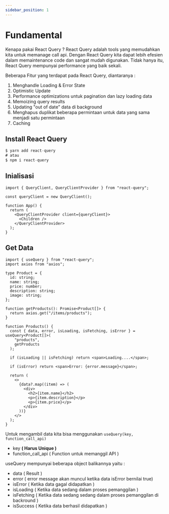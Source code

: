 ```yaml
---
sidebar_position: 1
---
```


# Fundamental

Kenapa pakai React Query ?
React Query adalah tools yang memudahkan kita untuk memanage call api. Dengan React Query kita dapat lebih efesien dalam memaintenance code dan sangat mudah digunakan. Tidak hanya itu, React Query mempunyai performance yang baik sekali.

Beberapa Fitur yang terdapat pada React Query, diantaranya :

1. Menghandle Loading & Error State
2. Optimistic Update
3. Performance optimizations untuk pagination dan lazy loading data
4. Memoizing query results
5. Updating "out of date" data di background
6. Menghapus duplikat beberapa permintaan untuk data yang sama menjadi satu permintaan
7. Caching

## Install React Query

```js title="Terminal"
$ yarn add react-query
# atau
$ npm i react-query
```

## Inialisasi

```tsx title="App.tsx"
import { QueryClient, QueryClientProvider } from "react-query";

const queryClient = new QueryClient();

function App() {
  return (
    <QueryClientProvider client={queryClient}>
      <Children />
    </QueryClientProvider>
  );
}
```

## Get Data

```tsx title="Products.tsx"
import { useQuery } from "react-query";
import axios from "axios";

type Product = {
  id: string;
  name: string;
  price: number;
  description: string;
  image: string;
};

function getProducts(): Promise<Product[]> {
  return axios.get("/items/products");
}

function Products() {
  const { data, error, isLoading, isFetching, isError } = useQuery<Product[]>(
    "products",
    getProducts
  );

  if (isLoading || isFetching) return <span>Loading....</span>;

  if (isError) return <span>Error: {error.message}</span>;

  return (
    <>
      {data?.map((item) => (
        <div>
          <h2>{item.name}</h2>
          <p>{item.description}</p>
          <p>{item.price}</p>
        </div>
      ))}
    </>
  );
}
```

Untuk mengambil data kita bisa menggunakan `useQuery(key, function_call_api)`

- key **( Harus Unique )**
- function_call_api ( Function untuk memanggil API )

useQuery mempunyai beberapa object balikannya yaitu :

- data ( Result )
- error ( error message akan muncul ketika data isError bernilai true)
- isError ( Ketika data gagal didapatkan )
- isLoading ( Ketika data sedang dalam proses pemanggilan )
- isFetching ( Ketika data sedang sedang dalam proses pemanggilan di backround )
- isSuccess ( Ketika data berhasil didapatkan )

